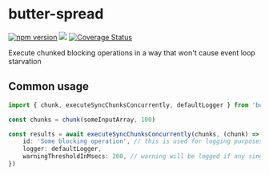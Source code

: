 # butter-spread

[![npm version](http://img.shields.io/npm/v/butter-spread.svg)](https://npmjs.org/package/butter-spread)
![](https://github.com/kibertoad/butter-spread/workflows/ci/badge.svg)
[![Coverage Status](https://coveralls.io/repos/kibertoad/butter-spread/badge.svg?branch=main)](https://coveralls.io/r/kibertoad/butter-spread?branch=main)

Execute chunked blocking operations in a way that won't cause event loop starvation

## Common usage

```ts
import { chunk, executeSyncChunksConcurrently, defaultLogger } from 'butter-spread'

const chunks = chunk(someInputArray, 100)

const results = await executeSyncChunksConcurrently(chunks, (chunk) => { return someProcessingLogic(chunk) }, {
    id: 'Some blocking operation', // this is used for logging purposes if threshold is exceeded
    logger: defaultLogger,
    warningThresholdInMsecs: 200, // warning will be logged if any single iteration (which blocks the loop) will take longer than that
})
```

